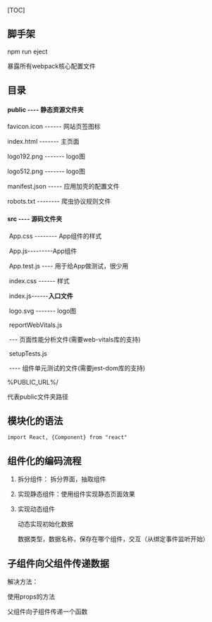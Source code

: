 [TOC]



## 脚手架

npm run eject 

暴露所有webpack核心配置文件

## 目录

#### public ---- 静态资源文件夹

favicon.icon ------ 网站页签图标

index.html ------- 主页面

logo192.png ------- logo图

logo512.png ------- logo图

manifest.json ----- 应用加壳的配置文件

robots.txt -------- 爬虫协议规则文件

#### src ---- 源码文件夹

​		App.css -------- App组件的样式

​		App.js---------App组件

​		App.test.js ---- 用于给App做测试，很少用

​		index.css ------ 样式

​		index.js------**入口文件**

​		logo.svg ------- logo图

​		reportWebVitals.js

​			--- 页面性能分析文件(需要web-vitals库的支持)

​		setupTests.js

​			---- 组件单元测试的文件(需要jest-dom库的支持)



%PUBLIC_URL%/ 

代表public文件夹路径



## 模块化的语法

```import React, {Component} from "react"```

## 组件化的编码流程

1. 拆分组件： 拆分界面，抽取组件

2. 实现静态组件：使用组件实现静态页面效果

3. 实现动态组件

   动态实现初始化数据

   数据类型，数据名称，保存在哪个组件，交互（从绑定事件监听开始）

## 子组件向父组件传递数据

解决方法：

使用props的方法

父组件向子组件传递一个函数
